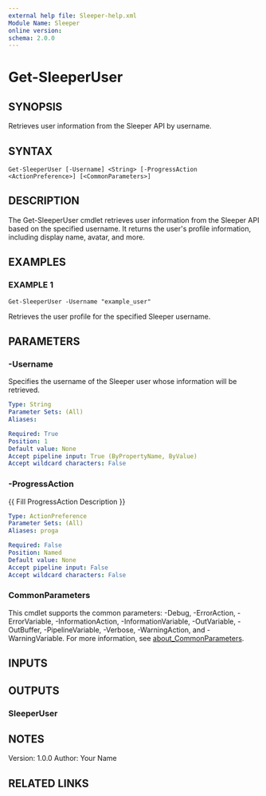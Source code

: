 ```yaml
---
external help file: Sleeper-help.xml
Module Name: Sleeper
online version:
schema: 2.0.0
---
```


# Get-SleeperUser

## SYNOPSIS
Retrieves user information from the Sleeper API by username.

## SYNTAX

```
Get-SleeperUser [-Username] <String> [-ProgressAction <ActionPreference>] [<CommonParameters>]
```

## DESCRIPTION
The Get-SleeperUser cmdlet retrieves user information from the Sleeper API based on the specified username.
It returns the user's profile information, including display name, avatar, and more.

## EXAMPLES

### EXAMPLE 1
```
Get-SleeperUser -Username "example_user"
```

Retrieves the user profile for the specified Sleeper username.

## PARAMETERS

### -Username
Specifies the username of the Sleeper user whose information will be retrieved.

```yaml
Type: String
Parameter Sets: (All)
Aliases:

Required: True
Position: 1
Default value: None
Accept pipeline input: True (ByPropertyName, ByValue)
Accept wildcard characters: False
```

### -ProgressAction
{{ Fill ProgressAction Description }}

```yaml
Type: ActionPreference
Parameter Sets: (All)
Aliases: proga

Required: False
Position: Named
Default value: None
Accept pipeline input: False
Accept wildcard characters: False
```

### CommonParameters
This cmdlet supports the common parameters: -Debug, -ErrorAction, -ErrorVariable, -InformationAction, -InformationVariable, -OutVariable, -OutBuffer, -PipelineVariable, -Verbose, -WarningAction, and -WarningVariable. For more information, see [about_CommonParameters](http://go.microsoft.com/fwlink/?LinkID=113216).

## INPUTS

## OUTPUTS

### SleeperUser
## NOTES
Version: 1.0.0
Author: Your Name

## RELATED LINKS
